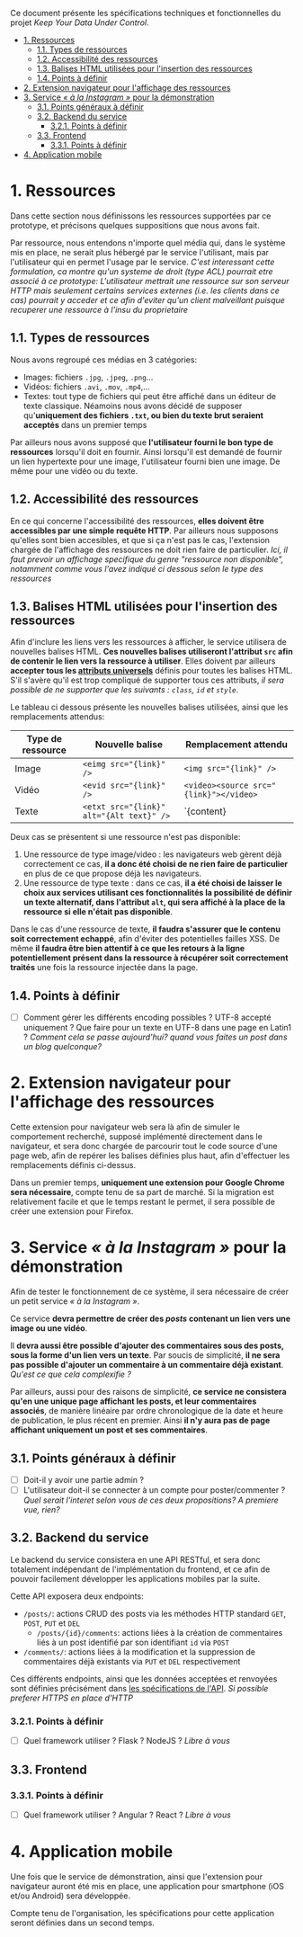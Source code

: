 Ce document présente les spécifications techniques et fonctionnelles du projet *Keep Your Data Under Control*.

- [1. Ressources](#1-ressources)
  - [1.1. Types de ressources](#11-types-de-ressources)
  - [1.2. Accessibilité des ressources](#12-accessibilité-des-ressources)
  - [1.3. Balises HTML utilisées pour l'insertion des ressources](#13-balises-html-utilisées-pour-linsertion-des-ressources)
  - [1.4. Points à définir](#14-points-à-définir)
- [2. Extension navigateur pour l'affichage des ressources](#2-extension-navigateur-pour-laffichage-des-ressources)
- [3. Service *« à la Instagram »* pour la démonstration](#3-service--à-la-instagram--pour-la-démonstration)
  - [3.1. Points généraux à définir](#31-points-généraux-à-définir)
  - [3.2. Backend du service](#32-backend-du-service)
    - [3.2.1. Points à définir](#321-points-à-définir)
  - [3.3. Frontend](#33-frontend)
    - [3.3.1. Points à définir](#331-points-à-définir)
- [4. Application mobile](#4-application-mobile)

# 1. Ressources

Dans cette section nous définissons les ressources supportées par ce prototype, et précisons quelques suppositions que nous avons fait.

Par ressource, nous entendons n'importe quel média qui, dans le système mis en place, ne serait plus hébergé par le service l'utilisant, mais par l'utilisateur qui en permet l'usage par le service.
*C'est interessant cette formulation, ca montre qu'un systeme de droit (type ACL) pourrait etre associé à ce prototype: L'utilisateur mettrait une ressource sur son serveur HTTP mais seulement certains services externes (i.e. les clients dans ce cas) pourrait y acceder et ce afin d'eviter qu'un client malveillant puisque recuperer une ressource à l'insu du proprietaire* 

## 1.1. Types de ressources

Nous avons regroupé ces médias en 3 catégories:
- Images: fichiers `.jpg`, `.jpeg`, `.png`...
- Vidéos: fichiers `.avi`, `.mov`, `.mp4`,...
- Textes: tout type de fichiers qui peut être affiché dans un éditeur de texte classique. Néamoins nous avons décidé de supposer qu'**uniquement des fichiers `.txt`, ou bien du texte brut seraient acceptés** dans un premier temps

Par ailleurs nous avons supposé que **l'utilisateur fourni le bon type de ressources** lorsqu'il doit en fournir. Ainsi lorsqu'il est demandé de fournir un lien hypertexte pour une image, l'utilisateur fourni bien une image. De même pour une vidéo ou du texte.

## 1.2. Accessibilité des ressources

En ce qui concerne l'accessibilité des ressources, **elles doivent être accessibles par une simple requête HTTP**. Par ailleurs nous supposons qu'elles sont bien accesibles, et que si ça n'est pas le cas, l'extension chargée de l'affichage des ressources ne doit rien faire de particulier.
*Ici, il faut prevoir un affichage specifique du genre "ressource non disponible", notamment comme vous l'avez indiqué ci dessous selon le type des ressources*

## 1.3. Balises HTML utilisées pour l'insertion des ressources

Afin d'inclure les liens vers les ressources à afficher, le service utilisera de nouvelles balises HTML. **Ces nouvelles balises utiliseront l'attribut `src` afin de contenir le lien vers la ressource à utiliser**. Elles doivent par ailleurs **accepter tous les [attributs universels](https://developer.mozilla.org/fr/docs/Web/HTML/Attributs_universels)** définis pour toutes les balises HTML. S'il s'avère qu'il est trop compliqué de supporter tous ces attributs, *il sera possible de ne supporter que les suivants : `class`, `id` et `style`*.

Le tableau ci dessous présente les nouvelles balises utilisées, ainsi que les remplacements attendus:

| Type de ressource | Nouvelle balise                          | Remplacement attendu                  |
|-------------------|------------------------------------------|---------------------------------------|
| Image             | `<eimg src="{link}" />`                  | `<img src="{link}" />`                |
| Vidéo             | `<evid src="{link}" />`                  | `<video><source src="{link}"></video>`|
| Texte             | `<etxt src="{link}" alt="{Alt text}" />` | `{content}|{Alt text}`   |

Deux cas se présentent si une ressource n'est pas disponible:
1. Une ressource de type image/video : les navigateurs web gèrent déjà correctement ce cas, **il a donc été choisi de ne rien faire de particulier** en plus de ce que propose déjà les navigateurs.
2. Une ressource de type texte : dans ce cas, **il a été choisi de laisser le choix aux services utilisant ces fonctionnalités la possibilité de définir un texte alternatif, dans l'attribut `alt`, qui sera affiché à la place de la ressource si elle n'était pas disponible**.

Dans le cas d'une ressource de texte, **il faudra s'assurer que le contenu soit correctement echappé**, afin d'éviter des potentielles failles XSS. De même **il faudra être bien attentif à ce que les retours à la ligne potentiellement présent dans la ressource à récupérer soit correctement traités** une fois la ressource injectée dans la page.

## 1.4. Points à définir

- [ ] Comment gérer les différents encoding possibles ? UTF-8 accepté uniquement ? Que faire pour un texte en UTF-8 dans une page en Latin1 ?
*Comment cela se passe aujourd'hui? quand vous faites un post dans un blog quelconque?*

# 2. Extension navigateur pour l'affichage des ressources

Cette extension pour navigateur web sera là afin de simuler le comportement recherché, supposé implémenté directement dans le navigateur, et sera donc chargée de parcourir tout le code source d'une page web, afin de repérer les balises définies plus haut, afin d'effectuer les remplacements définis ci-dessus.

Dans un premier temps, **uniquement une extension pour Google Chrome sera nécessaire**, compte tenu de sa part de marché. Si la migration est relativement facile et que le temps restant le permet, il sera possible de créer une extension pour Firefox.

# 3. Service *« à la Instagram »* pour la démonstration

Afin de tester le fonctionnement de ce système, il sera nécessaire de créer un petit service *« à la Instagram »*.

Ce service **devra permettre de créer des *posts* contenant un lien vers une image ou une vidéo**.

Il **devra aussi être possible d'ajouter des commentaires sous des posts, sous la forme d'un lien vers un texte**. Par soucis de simplicité, **il ne sera pas possible d'ajouter un commentaire à un commentaire déjà existant**.
*Qu'est ce que cela complexifie ?*

Par ailleurs, aussi pour des raisons de simplicité, **ce service ne consistera qu'en une unique page affichant les posts, et leur commentaires associés**, de manière linéaire par ordre chronologique de la date et heure de publication, le plus récent en premier. Ainsi **il n'y aura pas de page affichant uniquement un post et ses commentaires**.

## 3.1. Points généraux à définir

- [ ] Doit-il y avoir une partie admin ?
- [ ] L'utilisateur doit-il se connecter à un compte pour poster/commenter ?
*Quel serait l'interet selon vous de ces deux propositions? A premiere vue, rien?*

## 3.2. Backend du service

Le backend du service consistera en une API RESTful, et sera donc totalement indépendant de l'implémentation du frontend, et ce afin de pouvoir facilement développer les applications mobiles par la suite.

Cette API exposera deux endpoints:

- `/posts/`: actions CRUD des posts via les méthodes HTTP standard `GET`, `POST`, `PUT` et `DEL`
  - `/posts/{id}/comments`: actions liées à la création de commentaires liés à un post identifié par son identifiant `id` via `POST`
- `/comments/`: actions liées à la modification et la suppression de commentaires déjà existants via `PUT` et `DEL` respectivement

Ces différents endpoints, ainsi que les données acceptées et renvoyées sont définies précisément dans [les spécifications de l'API](API.md).
*Si possible preferer HTTPS en place d'HTTP*

### 3.2.1. Points à définir

- [ ] Quel framework utiliser ? Flask ? NodeJS ?
*Libre à vous*
## 3.3. Frontend

### 3.3.1. Points à définir

- [ ] Quel framework utiliser ? Angular ? React ?
*Libre à vous*

# 4. Application mobile

Une fois que le service de démonstration, ainsi que l'extension pour navigateur auront été mis en place, une application pour smartphone (iOS et/ou Android) sera développée.

Compte tenu de l'organisation, les spécifications pour cette application seront définies dans un second temps.
